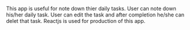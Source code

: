 This app is useful for note down thier daily tasks. User can note down his/her daily task. User can edit the task and after completion 
he/she can delet that task. Reactjs is used for production of this app.
